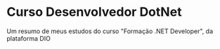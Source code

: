# Curso Desenvolvedor DotNet
 Um resumo de meus estudos do curso "Formação .NET Developer", da plataforma DIO
